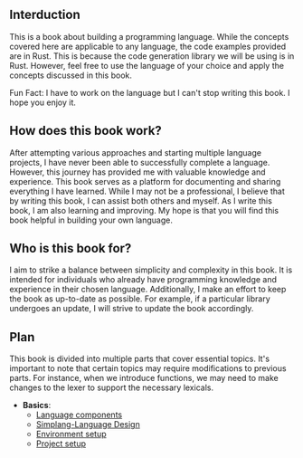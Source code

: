 ## Interduction

This is a book about building a programming language. While the concepts covered here are applicable to any language, the code examples provided are in Rust. This is because the code generation library we will be using is in Rust. However, feel free to use the language of your choice and apply the concepts discussed in this book.

Fun Fact: I have to work on the language but I can't stop writing this book. I hope you enjoy it.

## How does this book work?

After attempting various approaches and starting multiple language projects, I have never been able to successfully complete a language. However, this journey has provided me with valuable knowledge and experience. This book serves as a platform for documenting and sharing everything I have learned. While I may not be a professional, I believe that by writing this book, I can assist both others and myself. As I write this book, I am also learning and improving. My hope is that you will find this book helpful in building your own language.

## Who is this book for?

I aim to strike a balance between simplicity and complexity in this book. It is intended for individuals who already have programming knowledge and experience in their chosen language. Additionally, I make an effort to keep the book as up-to-date as possible. For example, if a particular library undergoes an update, I will strive to update the book accordingly.

## Plan

This book is divided into multiple parts that cover essential topics. It's important to note that certain topics may require modifications to previous parts. For instance, when we introduce functions, we may need to make changes to the lexer to support the necessary lexicals.

- **Basics**:
  - [Language components](basics/language-components.md)
  - [Simplang-Language Design](basics/simplang-language-design.md)
  - [Environment setup](basics/environment-setup.md)
  - [Project setup](basics/project-setup.md)
